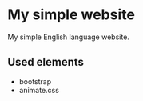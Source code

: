 # My simple website

My simple English language website.

## Used elements

- bootstrap
- animate.css
